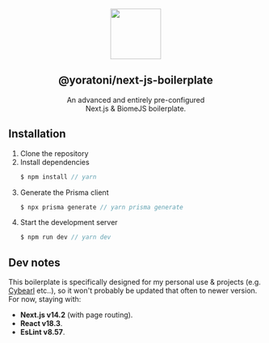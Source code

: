 <p align="center">
  <br />
  <a href="https://nextjs.org/" target="_blank"><img width="100px" src="https://camo.githubusercontent.com/c3635f27439ecdbf20e3cbf969c156f4040f10a0c8c836cf307d916dd8f806d4/68747470733a2f2f6173736574732e76657263656c2e636f6d2f696d6167652f75706c6f61642f76313636323133303535392f6e6578746a732f49636f6e5f6461726b5f6261636b67726f756e642e706e67" /></a>
  <h2 align="center">@yoratoni/next-js-boilerplate</h2>
  <p align="center">An advanced and entirely pre-configured<br />Next.js & BiomeJS boilerplate.</p>
</p>

Installation
------------
1. Clone the repository
2. Install dependencies
    ```typescript
    $ npm install // yarn
    ```
3. Generate the Prisma client
    ```typescript
    $ npx prisma generate // yarn prisma generate
    ```
4. Start the development server
    ```typescript
    $ npm run dev // yarn dev
    ```

Dev notes
---------
This boilerplate is specifically designed for my personal use & projects (e.g. [Cybearl](https://github.com/cybearl) etc..), so it won't
probably be updated that often to newer version. For now, staying with:
- **Next.js v14.2** (with page routing).
- **React v18.3**.
- **EsLint v8.57**.
